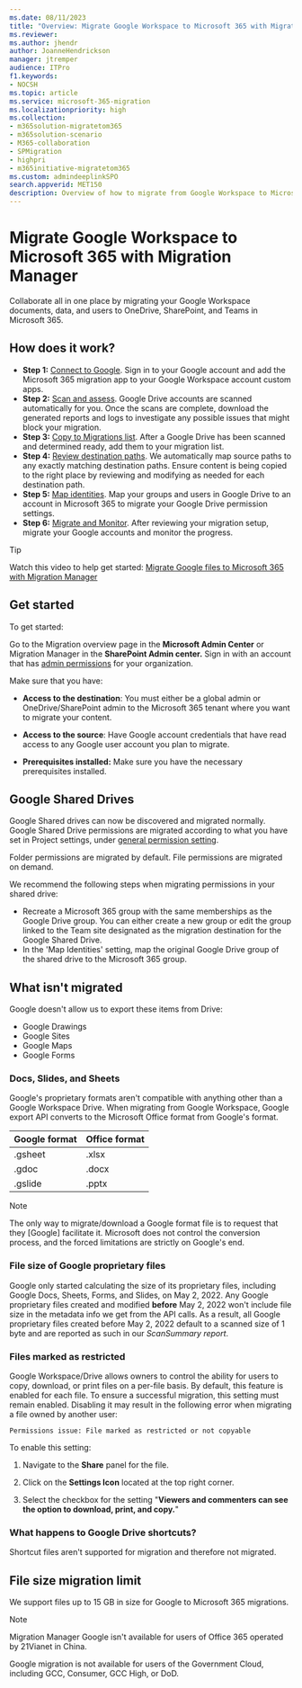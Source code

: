 ```yaml
---
ms.date: 08/11/2023
title: "Overview: Migrate Google Workspace to Microsoft 365 with Migration Manager"
ms.reviewer: 
ms.author: jhendr
author: JoanneHendrickson
manager: jtremper
audience: ITPro
f1.keywords:
- NOCSH
ms.topic: article
ms.service: microsoft-365-migration
ms.localizationpriority: high
ms.collection: 
- m365solution-migratetom365
- m365solution-scenario
- M365-collaboration
- SPMigration
- highpri
- m365initiative-migratetom365
ms.custom: admindeeplinkSPO
search.appverid: MET150
description: Overview of how to migrate from Google Workspace to Microsoft 365 with Migration Manager.
---
```


# Migrate Google Workspace to Microsoft 365 with Migration Manager

Collaborate all in one place by migrating your Google Workspace documents, data, and users to OneDrive, SharePoint, and Teams in Microsoft 365. 


## How does it work?

- **Step 1:** [Connect to Google](mm-google-step1-connect.md).   Sign in to your Google account and add the Microsoft 365 migration app to your Google Workspace account custom apps. 
- **Step 2:** [Scan and assess](mm-google-step2-scan-assess.md). Google Drive accounts are scanned automatically for you. Once the scans are complete, download the generated reports and logs to investigate any possible issues that might block your migration.
- **Step 3:** [Copy to Migrations list](mm-google-step3-copy-to-migrations.md). After a Google Drive has been scanned and determined ready, add them to your migration list.
- **Step 4:** [Review destination paths](mm-google-step4-review-destinations.md).  We automatically map source paths to any exactly matching destination paths. Ensure content is being copied to the right place by reviewing and modifying as needed for each destination path.
- **Step 5:** [Map identities](mm-google-step5-map-identities.md).   Map your groups and users in Google Drive to an account in Microsoft 365 to migrate your Google Drive permission settings.
- **Step 6:** [Migrate and Monitor](mm-google-step6-migrate-monitor.md). After reviewing your migration setup, migrate your Google accounts and monitor the progress.

>[!Tip]
>Watch this video to help get started:  [Migrate Google files to Microsoft 365 with Migration Manager](https://youtu.be/GZ4kTX31U-A)


## Get started

To get started:

Go to the Migration overview page in the **Microsoft Admin Center** or Migration Manager in the **SharePoint Admin center.** Sign in with an account that has [admin permissions](/sharepoint/sharepoint-admin-role) for your organization.

Make sure that you have:

- **Access to the destination**: You must either be a global admin or OneDrive/SharePoint admin to the Microsoft 365 tenant where you want to migrate your content. 

- **Access to the source**: Have Google account credentials that have read access to any Google user account you plan to migrate.

- **Prerequisites installed:** Make sure you have the necessary prerequisites installed.

## Google Shared Drives

Google Shared drives can now be discovered and migrated normally. Google Shared Drive permissions are migrated according to what you have set in Project settings, under [general permission setting](/sharepointmigration/mm-project-settings-permissions#migrate-permissions). 

Folder permissions are migrated by default. File permissions are migrated on demand. 

We recommend the following steps when migrating permissions in your shared drive:

- Recreate a Microsoft 365 group with the same memberships as the Google Drive group. You can either create a new group or edit the group linked to the Team site designated as the migration destination for the Google Shared Drive.
- In the 'Map Identities' setting, map the original Google Drive group of the shared drive to the Microsoft 365 group.


## What isn't migrated

Google doesn't allow us to export these items from Drive:

- Google Drawings
- Google Sites
- Google Maps
- Google Forms

### Docs, Slides, and Sheets

Google's proprietary formats aren't compatible with anything other than a Google Workspace Drive. When migrating from Google Workspace, Google export API converts to the Microsoft Office format from Google's format.

|Google format|Office format|
|:-----|:-----|
|.gsheet|.xlsx|
|.gdoc|.docx|
|.gslide|.pptx|


> [!Note]
> The only way to migrate/download a Google format file is to request that they [Google] facilitate it. Microsoft does not control the conversion process, and the forced limitations are strictly on Google's end.

### File size of Google proprietary files

Google only started calculating the size of its proprietary files, including Google Docs, Sheets, Forms, and Slides, on May 2, 2022. Any Google proprietary files created and modified **before** May 2, 2022 won't include file size in the metadata info we get from the API calls. As a result, all Google proprietary files created before May 2, 2022 default to a scanned size of 1 byte and are reported as such in our *ScanSummary report*.

### Files marked as restricted

Google Workspace/Drive allows owners to control the ability for users to copy, download, or print files on a per-file basis. By default, this feature is enabled for each file. To ensure a successful migration, this setting must remain enabled. Disabling it may result in the following error when migrating a file owned by another user:

`Permissions issue: File marked as restricted or not copyable`

To enable this setting:

1. Navigate to the **Share** panel for the file.

1. Click on the **Settings Icon** located at the top right corner.

1. Select the checkbox for the setting "**Viewers and commenters can see the option to download, print, and copy.**"

### What happens to Google Drive shortcuts?

Shortcut files aren't supported for migration and therefore not migrated.

## File size migration limit

We support files up to 15 GB in size for Google to Microsoft 365 migrations.


>[!NOTE]
>
>Migration Manager Google isn't available for users of Office 365 operated by 21Vianet in China.
>
>Google migration is not available for users of the Government Cloud, including GCC, Consumer, GCC High, or DoD.

